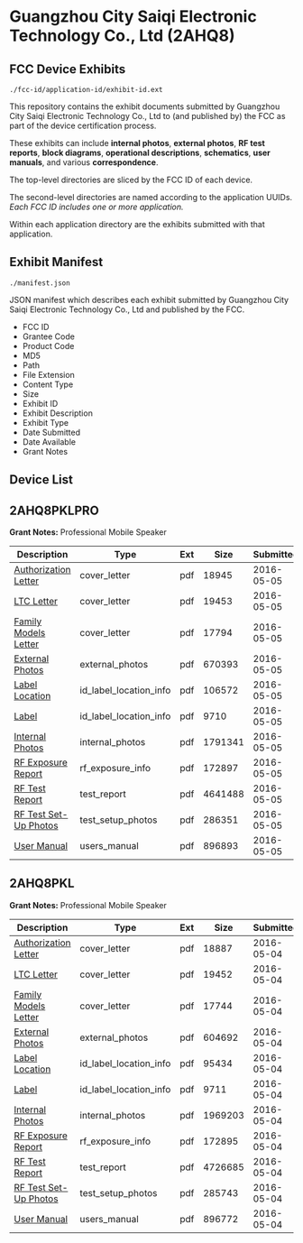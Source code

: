 # Guangzhou City Saiqi Electronic Technology Co., Ltd (2AHQ8)
## FCC Device Exhibits

```
./fcc-id/application-id/exhibit-id.ext
```

This repository contains the exhibit documents submitted by Guangzhou City Saiqi Electronic Technology Co., Ltd to (and published by) the FCC as part of the device certification process.

These exhibits can include **internal photos**, **external photos**, **RF test reports**, **block diagrams**, **operational descriptions**, **schematics**, **user manuals**, and various **correspondence**.

The top-level directories are sliced by the FCC ID of each device.

The second-level directories are named according to the application UUIDs. *Each FCC ID includes one or more application.*

Within each application directory are the exhibits submitted with that application. 

## Exhibit Manifest

```
./manifest.json
```

JSON manifest which describes each exhibit submitted by Guangzhou City Saiqi Electronic Technology Co., Ltd and published by the FCC.

- FCC ID
- Grantee Code
- Product Code
- MD5
- Path
- File Extension
- Content Type
- Size
- Exhibit ID
- Exhibit Description
- Exhibit Type
- Date Submitted
- Date Available
- Grant Notes

## Device List
## 2AHQ8PKLPRO
**Grant Notes:** Professional Mobile Speaker

| Description | Type | Ext | Size | Submitted | Available |
| ----------- | ---- | --- | ---- | --------- | --------- |
| [Authorization Letter](2AHQ8PKLPRO/7f2f4eae04a657156488ccaf50b70ead/2979747.pdf) | cover_letter | pdf | 18945 | 2016-05-05 | 2016-05-05 |
| [LTC Letter](2AHQ8PKLPRO/7f2f4eae04a657156488ccaf50b70ead/2979748.pdf) | cover_letter | pdf | 19453 | 2016-05-05 | 2016-05-05 |
| [Family Models Letter](2AHQ8PKLPRO/7f2f4eae04a657156488ccaf50b70ead/2979749.pdf) | cover_letter | pdf | 17794 | 2016-05-05 | 2016-05-05 |
| [External Photos](2AHQ8PKLPRO/7f2f4eae04a657156488ccaf50b70ead/2979750.pdf) | external_photos | pdf | 670393 | 2016-05-05 | 2016-05-05 |
| [Label Location](2AHQ8PKLPRO/7f2f4eae04a657156488ccaf50b70ead/2979751.pdf) | id_label_location_info | pdf | 106572 | 2016-05-05 | 2016-05-05 |
| [Label](2AHQ8PKLPRO/7f2f4eae04a657156488ccaf50b70ead/2979752.pdf) | id_label_location_info | pdf | 9710 | 2016-05-05 | 2016-05-05 |
| [Internal Photos](2AHQ8PKLPRO/7f2f4eae04a657156488ccaf50b70ead/2979753.pdf) | internal_photos | pdf | 1791341 | 2016-05-05 | 2016-05-05 |
| [RF Exposure Report](2AHQ8PKLPRO/7f2f4eae04a657156488ccaf50b70ead/2979756.pdf) | rf_exposure_info | pdf | 172897 | 2016-05-05 | 2016-05-05 |
| [RF Test Report](2AHQ8PKLPRO/7f2f4eae04a657156488ccaf50b70ead/2979758.pdf) | test_report | pdf | 4641488 | 2016-05-05 | 2016-05-05 |
| [RF Test Set-Up Photos](2AHQ8PKLPRO/7f2f4eae04a657156488ccaf50b70ead/2979759.pdf) | test_setup_photos | pdf | 286351 | 2016-05-05 | 2016-05-05 |
| [User Manual](2AHQ8PKLPRO/7f2f4eae04a657156488ccaf50b70ead/2979757.pdf) | users_manual | pdf | 896893 | 2016-05-05 | 2016-05-05 |
## 2AHQ8PKL
**Grant Notes:** Professional Mobile Speaker

| Description | Type | Ext | Size | Submitted | Available |
| ----------- | ---- | --- | ---- | --------- | --------- |
| [Authorization Letter](2AHQ8PKL/b91b9f338d8b296e1701aeec052af7fe/2979598.pdf) | cover_letter | pdf | 18887 | 2016-05-04 | 2016-05-04 |
| [LTC Letter](2AHQ8PKL/b91b9f338d8b296e1701aeec052af7fe/2979599.pdf) | cover_letter | pdf | 19452 | 2016-05-04 | 2016-05-04 |
| [Family Models Letter](2AHQ8PKL/b91b9f338d8b296e1701aeec052af7fe/2979600.pdf) | cover_letter | pdf | 17744 | 2016-05-04 | 2016-05-04 |
| [External Photos](2AHQ8PKL/b91b9f338d8b296e1701aeec052af7fe/2979601.pdf) | external_photos | pdf | 604692 | 2016-05-04 | 2016-05-04 |
| [Label Location](2AHQ8PKL/b91b9f338d8b296e1701aeec052af7fe/2979602.pdf) | id_label_location_info | pdf | 95434 | 2016-05-04 | 2016-05-04 |
| [Label](2AHQ8PKL/b91b9f338d8b296e1701aeec052af7fe/2979603.pdf) | id_label_location_info | pdf | 9711 | 2016-05-04 | 2016-05-04 |
| [Internal Photos](2AHQ8PKL/b91b9f338d8b296e1701aeec052af7fe/2979604.pdf) | internal_photos | pdf | 1969203 | 2016-05-04 | 2016-05-04 |
| [RF Exposure Report](2AHQ8PKL/b91b9f338d8b296e1701aeec052af7fe/2979607.pdf) | rf_exposure_info | pdf | 172895 | 2016-05-04 | 2016-05-04 |
| [RF Test Report](2AHQ8PKL/b91b9f338d8b296e1701aeec052af7fe/2979609.pdf) | test_report | pdf | 4726685 | 2016-05-04 | 2016-05-04 |
| [RF Test Set-Up Photos](2AHQ8PKL/b91b9f338d8b296e1701aeec052af7fe/2979610.pdf) | test_setup_photos | pdf | 285743 | 2016-05-04 | 2016-05-04 |
| [User Manual](2AHQ8PKL/b91b9f338d8b296e1701aeec052af7fe/2979608.pdf) | users_manual | pdf | 896772 | 2016-05-04 | 2016-05-04 |
